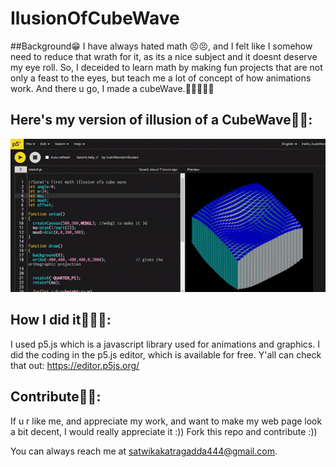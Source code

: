 # IlusionOfCubeWave

##Background😁
I have always hated math 😣😣, and I felt like I somehow need to reduce that wrath for it, as its a nice subject and it doesnt deserve my eye roll.
So, I deceided to learn math by making fun projects that are not only a feast to the eyes, but teach me a lot of concept of how animations work. 
And there u go, I made a cubeWave.💁‍♀️💁‍♀️😋

## Here's my version of illusion of a CubeWave👀👀:

<p align="center">
  <img src="https://github.com/JustARandomDude4/IlusionOfCubeWave/blob/gh-pages/CubeIllusion.gif" width="800" title="Final Results">
</p>

## How I did it👾👾👾:
I used p5.js which is a javascript library used for animations and graphics.
I did the coding in the p5.js editor, which is available for free.
Y'all can check that out:
https://editor.p5js.org/

## Contribute🤗🤗:

If  u r like me, and appreciate my work, and want to make my web page look a bit decent, I would really appreciate it :))
Fork this repo and contribute :))

You can always reach me  at satwikakatragadda444@gmail.com.
